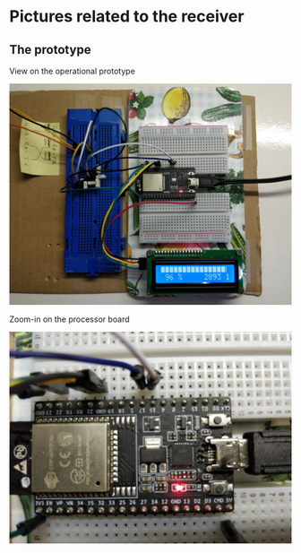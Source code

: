 # Pictures related to the receiver

## The prototype

View on the operational prototype

![receiver-proto](receiver-prototype.jpg)

Zoom-in on the processor board

![receiver-proto-processor](receiver-prototype-processor.jpg)
